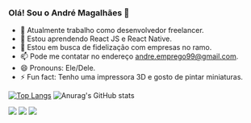 ### Olá! Sou o André Magalhães 👋


- 🔭 Atualmente trabalho como desenvolvedor freelancer.
- 🌱 Estou aprendendo React JS e React Native.
- 👯 Estou em busca de fidelização com empresas no ramo.
- 📫 Pode me contatar no endereço andre.emprego99@gmail.com.
- 😄 Pronouns: Ele/Dele.
- ⚡ Fun fact: Tenho uma impressora 3D e gosto de pintar miniaturas.


[![Top Langs](https://github-readme-stats.vercel.app/api/top-langs/?username=acmagal)](https://github.com/acmagal/github-readme-stats)
![Anurag's GitHub stats](https://github-readme-stats.vercel.app/api?username=acmagal&show_icons=true&theme=radical)


<div> 
  <a href="https://www.instagram.com/acmagall/" target="_blank"><img src="https://img.shields.io/badge/-Instagram-%23E4405F?style=for-the-badge&logo=instagram&logoColor=white" target="_blank"></a>
  <a href = "mailto:andre.emprego99@gmail.com"><img src="https://img.shields.io/badge/-Gmail-%23333?style=for-the-badge&logo=gmail&logoColor=white" target="_blank"></a>
  <a href="https://www.linkedin.com/in/acmeok/" target="_blank"><img src="https://img.shields.io/badge/-LinkedIn-%230077B5?style=for-the-badge&logo=linkedin&logoColor=white" target="_blank"></a> 
</div>

